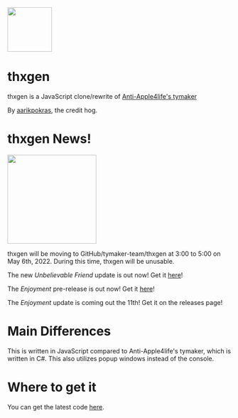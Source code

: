 <img src = "https://camo.githubusercontent.com/53b054c1550649b16194f0f496a7e47b85715d5a4994bfe73b41952f1d23d7ef/68747470733a2f2f692e6962622e636f2f516e506d3830312f556e7469746c65642d64726177696e672e706e67" width = "100">

# thxgen
thxgen is a JavaScript clone/rewrite of [Anti-Apple4life's tymaker](https://github.com/Anti-Apple4life/tymaker) 

By [aarikpokras](https://github.com/aarikpokras), the credit hog.

# thxgen News!
<img src = "https://camo.githubusercontent.com/ce16efc7ad683d4bbcf47b286f3d0235e5b5c5b81aee7185199fe6c46d3efcaa/68747470733a2f2f692e6962622e636f2f677a4430424c4b2f74687867656e2d6e6577732e706e67" width = "200">

thxgen will be moving to GitHub/tymaker-team/thxgen at 3:00 to 5:00 on May 6th, 2022. During this time, thxgen will be unusable.

The new _Unbelievable Friend_ update is out now! Get it [here](https://github.com/Anti-Apple4life/tymaker-team/releases/tag/thxgen2022v)!

The _Enjoyment_ pre-release is out now! Get it [here](https://github.com/Anti-Apple4life/tymaker-team/releases/tag/enjoyment)!

The _Enjoyment_ update is coming out the 11th! Get it on the releases page!

# Main Differences
This is written in JavaScript compared to Anti-Apple4life's tymaker, which is written in C#. This also utilizes popup windows instead of the console.

# Where to get it
You can get the latest code [here](https://github.com/Anti-Apple4life/tymaker/releases/tag/thxgen).
